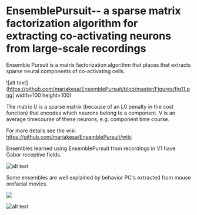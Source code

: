 # EnsemblePursuit-- a sparse matrix factorization algorithm for extracting co-activating neurons from large-scale recordings

Ensemble Pursuit is a matrix factorization algorithm that places that extracts sparse neural components of co-activating cells. 

![alt text](https://github.com/mariakesa/EnsemblePursuit/blob/master/Figures/fig11.png| width=100 height=100)

The matrix U is a sparse matrix (because of an L0 penalty in the cost function) that encodes which neurons belong to a component. V is an average timecourse of these neurons, e.g. component time course.

For more details see the wiki https://github.com/mariakesa/EnsemblePursuit/wiki 

Ensembles learned using EnsemblePursuit from recordings in V1 have Gabor receptive fields. 

![alt text](https://github.com/mariakesa/EnsemblePursuit/blob/master/Figures/ep_rec_fields.png)

Some ensembles are well explained by behavior PC's extracted from mouse orofacial movies.

![](https://github.com/mariakesa/EnsemblePursuit/blob/master/Figures/mouse.gif)


![alt text](https://github.com/mariakesa/EnsemblePursuit/blob/master/Figures/Behavior.png)



